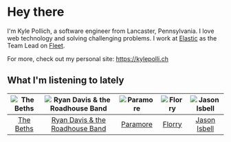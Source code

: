 # Hey there


I'm Kyle Pollich, a software engineer from Lancaster, Pennsylvania. I love web technology and solving challenging problems.
I work at [Elastic](https://www.elastic.co/) as the Team Lead on [Fleet](https://www.elastic.co/guide/en/fleet/current/fleet-overview.html).

For more, check out my personal site: https://kylepolli.ch

## What I'm listening to lately

<!-- begin artists -->
  |![The Beths](https://i.scdn.co/image/ab6761610000f178eb26b0d0de46b77e23675281)|![Ryan Davis & the Roadhouse Band](https://i.scdn.co/image/ab6761610000f17807feaa6406c818798f2bde93)|![Paramore](https://i.scdn.co/image/ab6761610000f178b10c34546a4ca2d7faeb8865)|![Florry](https://i.scdn.co/image/ab6761610000f1783242d4d712bd868840b22e2b)|![Jason Isbell](https://i.scdn.co/image/ab6761610000f1789c4def51159843ebc3182b11)|
  |:---:|:---:|:---:|:---:|:---:|
  |[The Beths](https://open.spotify.com/artist/7DjwIxbe8kpw4pqnzAMoin)|[Ryan Davis & the Roadhouse Band](https://open.spotify.com/artist/7Ah0xZVyWfAL3Vd7OVvKuo)|[Paramore](https://open.spotify.com/artist/74XFHRwlV6OrjEM0A2NCMF)|[Florry](https://open.spotify.com/artist/5b1DzFl2lTpE9v5fjAZ9kn)|[Jason Isbell](https://open.spotify.com/artist/3Q8wgwyVVv0z4UEh1HB0KY)|
<!-- end artists -->
